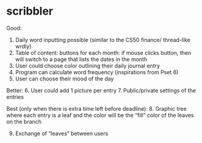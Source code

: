 scribbler
=========

Good: 
1. Daily word inputting possible (similar to the CS50 finance/ thread-like wrdly)
2. Table of content: buttons for each month: if mouse clicks button, then will switch to a page that lists the dates in the month
3. User could choose color outlining their daily journal entry	
4. Program can calculate word frequency (inspirations from Pset 6)
5. User can choose their mood of the day

Better:
6. User could add 1 picture per entry
7. Public/private settings of the entries

Best (only when there is extra time left before deadline):
8. Graphic tree where each entry is a leaf and the color will be the “fill” color of the leaves on the branch

9. Exchange of “leaves” between users

 
